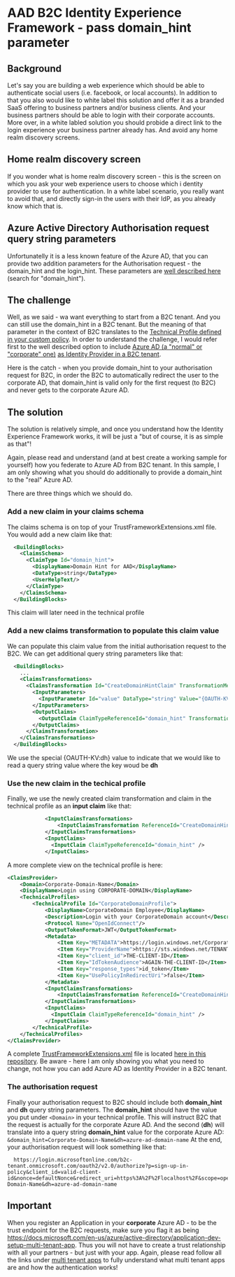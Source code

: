# AAD B2C Identity Experience Framework - pass domain_hint parameter
## Background
Let's say you are building a web experience which should be able to authenticate social users (i.e. facebook, or local accounts).
In addition to that you also would like to white label this solution and offer it as a branded SaaS offering to business partners 
and/or business clients. 
And your business partners should be able to login with their corporate accounts. More over, in a white labled solution you 
should probide a direct link to the login experience your business partner already has. And avoid any home realm discovery screens.

## Home realm discovery screen
If you wonder what is home realm discovery screen - this is the screen on which you ask your web experience users to choose which i
dentity provider to use for authentication. In a white label scenario, you really want to avoid that, and directly sign-in the users
with their IdP, as you already know which that is.

## Azure Active Directory Authorisation request query string parameters
Unfortunatelly it is a less known feature of the Azure AD, that you can provide two addition parameters for the Authorisation request -
the domain_hint and the login_hint. These parameters are [well described here](https://docs.microsoft.com/en-us/azure/active-directory/develop/active-directory-protocols-oauth-code) (search for "domain_hint"). 

## The challenge
Well, as we said - wa want everything to start from a B2C tenant. And you can still use the domain_hint in a B2C tenant. 
But the meaning of that parameter in the context of B2C translates to the [Technical Profile defined in your custom policy](https://docs.microsoft.com/en-us/azure/active-directory-b2c/active-directory-b2c-reference-trustframeworks-defined-ief-custom).
In order to understand the challenge, I would refer first to the well described option to include [Azure AD (a "normal" or "corporate" one)](https://docs.microsoft.com/en-us/azure/active-directory-b2c/active-directory-b2c-setup-aad-custom) 
[as Identity Provider in a B2C tenant](https://docs.microsoft.com/en-us/azure/active-directory-b2c/active-directory-b2c-setup-aad-custom).

Here is the catch - when you provide domain_hint to your authorisation request for B2C, in order the B2C to automatically redirect 
the user to the corporate AD, that domain_hint is valid only for the first request (to B2C) and never gets to the corporate Azure AD.

## The solution
The solution is relatively simple, and once you understand how the Identity Experience Framework works, it will be just a "but of course,
it is as simple as that"!

Again, please read and understand (and at best create a working sample for yourself) how you federate to Azure AD from B2C tenant.
In this sample, I am only showing what you should do additionally to provide a domain_hint to the "real" Azure AD.

There are three things which we should do.

### Add a new claim in your claims schema
The claims schema is on top of your TrustFrameworkExtensions.xml file. You would add a new claim like that:
```xml
  <BuildingBlocks>
    <ClaimsSchema>
      <ClaimType Id="domain_hint">
        <DisplayName>Domain Hint for AAD</DisplayName>
        <DataType>string</DataType>
        <UserHelpText/>
      </ClaimType>
    </ClaimsSchema>    
  </BuildingBlocks>
```  
This claim will later need in the technical profile

### Add a new claims transformation to populate this claim value
We can populate this claim value from the initial authorisation request to the B2C. We can get additional query string parameters 
like that:
```xml
  <BuildingBlocks>
    ...    
    <ClaimsTransformations>
      <ClaimsTransformation Id="CreateDomainHintClaim" TransformationMethod="CreateStringClaim">
        <InputParameters>
          <InputParameter Id="value" DataType="string" Value="{OAUTH-KV:dh}" />
        </InputParameters>
        <OutputClaims>
          <OutputClaim ClaimTypeReferenceId="domain_hint" TransformationClaimType="createdClaim" />
        </OutputClaims>
      </ClaimsTransformation>
    </ClaimsTransformations>
  </BuildingBlocks>
```  
We use the special {OAUTH-KV:dh} value to indicate that we would like to read a query string value where the key woud be **dh**

### Use the new claim in the techical profile
Finally, we use the newly created claim transformation and claim in the technical profile as an **input claim** like that:

```xml
            <InputClaimsTransformations>
	            <InputClaimsTransformation ReferenceId="CreateDomainHintClaim" />
            </InputClaimsTransformations>
            <InputClaims>
              <InputClaim ClaimTypeReferenceId="domain_hint" />
            </InputClaims>
```

A more complete view on the technical profile is here:
```xml
<ClaimsProvider>
    <Domain>Corporate-Domain-Name</Domain>
    <DisplayName>Login using CORPORATE-DOMAIN</DisplayName>
    <TechnicalProfiles>
        <TechnicalProfile Id="CorporateDomainProfile">
            <DisplayName>CorporateDomain Employee</DisplayName>
            <Description>Login with your CorporateDomain account</Description>
            <Protocol Name="OpenIdConnect"/>
            <OutputTokenFormat>JWT</OutputTokenFormat>
            <Metadata>
                <Item Key="METADATA">https://login.windows.net/CorporateDomain.onmicrosoft.com/.well-known/openid-configuration</Item>
                <Item Key="ProviderName">https://sts.windows.net/TENANT-ID-FOR-CORPORATE-DOMAIN/</Item>
                <Item Key="client_id">THE-CLIENT-ID</Item>
                <Item Key="IdTokenAudience">AGAIN-THE-CLIENT-ID</Item>
                <Item Key="response_types">id_token</Item>
                <Item Key="UsePolicyInRedirectUri">false</Item>
            </Metadata>
            <InputClaimsTransformations>
	            <InputClaimsTransformation ReferenceId="CreateDomainHintClaim" />
            </InputClaimsTransformations>
            <InputClaims>
              <InputClaim ClaimTypeReferenceId="domain_hint" />
            </InputClaims>
        </TechnicalProfile>
    </TechnicalProfiles>
</ClaimsProvider>
```

A complete [TrustFrameworkExtensions.xml](./TrustFrameworkExtensions.xml) file is located [here in this repository](./TrustFrameworkExtensions.xml). Be aware - here I am only showing you what you need
to change, not how you can add Azure AD as Identity Provider in a B2C tenant.

### The authorisation request
Finally your authorisation request to B2C should include both **domain_hint** and **dh** query string parameters.
The **domain_hint** should have the value you put under `<Domain>` in your technical profile. This will instruct B2C that the request
is actually for the corporate Azure AD. And the second (**dh**) will translate into a query string **domain_hint** value for the 
corporate Azure AD: `&domain_hint=Corporate-Domain-Name&dh=azure-ad-domain-name`
At the end, your authorisation request will look something like that:
```
  https://login.microsoftonline.com/b2c-tenant.onmicrosoft.com/oauth2/v2.0/authorize?p=sign-up-in-policy&client_id=valid-client-id&nonce=defaultNonce&redirect_uri=https%3A%2F%2Flocalhost%2F&scope=openid&response_type=id_token&prompt=login&domain_hint=Corporate-Domain-Name&dh=azure-ad-domain-name
```
## Important
When you register an Application in your **corporate** Azure AD - to be the trust endpoint for the B2C requests, make sure you
flag it as being https://docs.microsoft.com/en-us/azure/active-directory/application-dev-setup-multi-tenant-app. Thus you will not have to create a trust relationship with all your partners - but just with your app.
Again, please read follow all the links under [multi tenant apps](https://docs.microsoft.com/en-us/azure/active-directory/application-dev-setup-multi-tenant-app) to fully understand
what multi tenant apps are and how the authentication works!
